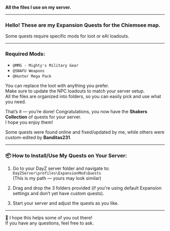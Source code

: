 **All the files I use on my server.**

---

### Hello! These are my Expansion Quests for the Chiemsee map.

Some quests require specific mods for loot or eAI loadouts.

---

### Required Mods:

- `@MMG - Mighty's Military Gear`
- `@SNAFU Weapons`
- `@Hunter Mega Pack`

You can replace the loot with anything you prefer.  
Make sure to update the NPC loadouts to match your server setup.  
All the files are organized into folders, so you can easily pick and use what you need.

That’s it — you’re done! Congratulations, you now have the **Shakers Collection** of quests for your server.  
I hope you enjoy them!

Some quests were found online and fixed/updated by me, while others were custom-edited by **Banditas231**.

---



### 📦 How to Install/Use My Quests on Your Server:

1. Go to your DayZ server folder and navigate to:  
   `DayZServer\profiles\ExpansionMod\Quests`  
   (This is my path — yours may look similar)

2. Drag and drop the 3 folders provided (if you're using default Expansion settings and don’t yet have custom quests).

3. Start your server and adjust the quests as you like.

---

💪 I hope this helps some of you out there!  
If you have any questions, feel free to ask.
